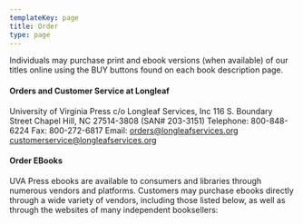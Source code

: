 ```yaml
---
templateKey: page
title: Order
type: page
---
```


Individuals may purchase print and ebook versions (when available) of our titles online using the BUY buttons found on each book description page.

#### Orders and Customer Service at Longleaf

University of Virginia Press c/o Longleaf Services, Inc
116 S. Boundary Street
Chapel Hill, NC 27514-3808
(SAN# 203-3151)
Telephone: 800-848-6224 Fax: 800-272-6817
Email: [orders@longleafservices.org](mailto:orders@longleafservices.org)
[customerservice@longleafservices.org](mailto:customerservice@longleafservices.org)

#### Order EBooks

UVA Press ebooks are available to consumers and libraries through numerous vendors and platforms. Customers may purchase ebooks directly through a wide variety of vendors, including those listed below, as well as through the websites of many independent booksellers:
